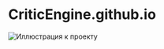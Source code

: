 # CriticEngine.github.io

![Иллюстрация к проекту](https://sun9-52.userapi.com/impg/CMUQg4SDcp7yHukjt9ChMfS99vOUZ-xt9NEtug/ZMteNFi_edM.jpg?size=1301x774&quality=96&sign=522eec77310ccf9c182c500a63a15a91&type=album)
